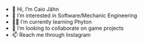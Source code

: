 - 🚀 Hi, I’m Caio Jähn
- 👀 I’m interested in Software/Mechanic Engineering
- 👨‍💻 I’m currently learning Phyton
- 🦾 I’m looking to collaborate on game projects
- 📫 Reach me through Instagram

<!---
caioba-codes/caioba-codes is a ✨ special ✨ repository because its `README.md` (this file) appears on your GitHub profile.
You can click the Preview link to take a look at your changes.
--->
